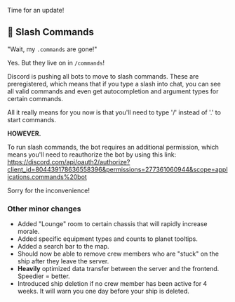 Time for an update!

## 💬 Slash Commands

"Wait, my `.commands` are gone!"

Yes. But they live on in `/commands`!

Discord is pushing all bots to move to slash commands. These are preregistered, which means that if you type a slash into chat, you can see all valid commands and even get autocompletion and argument types for certain commands.

All it really means for you now is that you'll need to type '/' instead of '.' to start commands.

**HOWEVER.**

To run slash commands, the bot requires an additional permission, which means you'll need to reauthorize the bot by using this link: https://discord.com/api/oauth2/authorize?client_id=804439178636558396&permissions=277361060944&scope=applications.commands%20bot

Sorry for the inconvenience!

### Other minor changes

- Added "Lounge" room to certain chassis that will rapidly increase morale.
- Added specific equipment types and counts to planet tooltips.
- Added a search bar to the map.
- Should now be able to remove crew members who are "stuck" on the ship after they leave the server.
- **Heavily** optimized data transfer between the server and the frontend. Speedier = better.
- Introduced ship deletion if no crew member has been active for 4 weeks. It will warn you one day before your ship is deleted.
